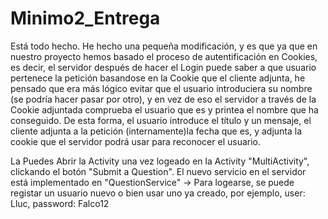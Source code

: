 # Minimo2_Entrega
Está todo hecho. He hecho una pequeña modificación, y es que ya que en nuestro proyecto hemos basado el proceso de autentificación en Cookies, es decir, el servidor después de hacer el Login puede saber a que usuario pertenece la petición basandose en la Cookie que el cliente adjunta, he pensado que era más lógico evitar que el usuario introduciera su nombre (se podría hacer pasar por otro), y en vez de eso el servidor a través de la Cookie adjuntada comprueba el usuario que es y printea el nombre que ha conseguido. De esta forma, el usuario introduce el título y un mensaje, el cliente adjunta a la petición (internamente)la fecha que es, y adjunta la cookie que el servidor podrá usar para reconocer el usuario.

La Puedes Abrir la Activity una vez logeado en la Activity "MultiActivity", clickando el botón "Submit a Question". El nuevo servicio en el servidor está implementado en "QuestionService"
-> Para logearse, se puede registar un usuario nuevo o bien usar uno ya creado, por ejemplo, user: Lluc, password: Falco12
